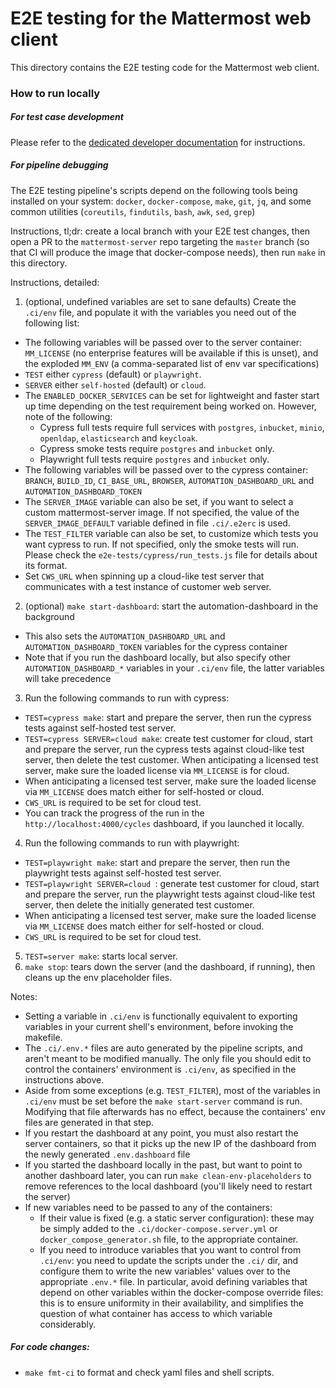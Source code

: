 # E2E testing for the Mattermost web client

This directory contains the E2E testing code for the Mattermost web client.

### How to run locally

##### For test case development

Please refer to the [dedicated developer documentation](https://developers.mattermost.com/contribute/more-info/webapp/e2e-testing/) for instructions.

##### For pipeline debugging

The E2E testing pipeline's scripts depend on the following tools being installed on your system: `docker`, `docker-compose`, `make`, `git`, `jq`, and some common utilities (`coreutils`, `findutils`, `bash`, `awk`, `sed`, `grep`)

Instructions, tl;dr: create a local branch with your E2E test changes, then open a PR to the `mattermost-server` repo targeting the `master` branch (so that CI will produce the image that docker-compose needs), then run `make` in this directory.

Instructions, detailed:
1. (optional, undefined variables are set to sane defaults) Create the `.ci/env` file, and populate it with the variables you need out of the following list:
  * The following variables will be passed over to the server container: `MM_LICENSE` (no enterprise features will be available if this is unset), and the exploded `MM_ENV` (a comma-separated list of env var specifications)
  * `TEST` either `cypress` (default) or `playwright`.
  * `SERVER` either `self-hosted` (default) or `cloud`.
  * The `ENABLED_DOCKER_SERVICES` can be set for lightweight and faster start up time depending on the test requirement being worked on. However, note of the following:
    * Cypress full tests require full services with `postgres`, `inbucket`, `minio`, `openldap`, `elasticsearch` and `keycloak`.
    * Cypress smoke tests require `postgres` and `inbucket` only.
    * Playwright full tests require `postgres` and `inbucket` only.
  * The following variables will be passed over to the cypress container: `BRANCH`, `BUILD_ID`, `CI_BASE_URL`, `BROWSER`, `AUTOMATION_DASHBOARD_URL` and `AUTOMATION_DASHBOARD_TOKEN`
  * The `SERVER_IMAGE` variable can also be set, if you want to select a custom mattermost-server image. If not specified, the value of the `SERVER_IMAGE_DEFAULT` variable defined in file `.ci/.e2erc` is used.
  * The `TEST_FILTER` variable can also be set, to customize which tests you want cypress to run. If not specified, only the smoke tests will run. Please check the `e2e-tests/cypress/run_tests.js` file for details about its format.
  * Set `CWS_URL` when spinning up a cloud-like test server that communicates with a test instance of customer web server. 
2. (optional) `make start-dashboard`: start the automation-dashboard in the background
  * This also sets the `AUTOMATION_DASHBOARD_URL` and `AUTOMATION_DASHBOARD_TOKEN` variables for the cypress container
  * Note that if you run the dashboard locally, but also specify other `AUTOMATION_DASHBOARD_*` variables in your `.ci/env` file, the latter variables will take precedence
3. Run the following commands to run with cypress:
  * `TEST=cypress make`: start and prepare the server, then run the cypress tests against self-hosted test server.
  * `TEST=cypress SERVER=cloud make`: create test customer for cloud, start and prepare the server, run the cypress tests against cloud-like test server, then delete the test customer. When anticipating a licensed test server, make sure the loaded license via `MM_LICENSE` is for cloud.
  * When anticipating a licensed test server, make sure the loaded license via `MM_LICENSE` does match either for self-hosted or cloud.
  * `CWS_URL` is required to be set for cloud test.
  * You can track the progress of the run in the `http://localhost:4000/cycles` dashboard, if you launched it locally.
4. Run the following commands to run with playwright:
  * `TEST=playwright make`: start and prepare the server, then run the playwright tests against self-hosted test server.
  * `TEST=playwright SERVER=cloud `: generate test customer for cloud, start and prepare the server, run the playwright tests against cloud-like test server, then delete the initially generated test customer.
  * When anticipating a licensed test server, make sure the loaded license via `MM_LICENSE` does match either for self-hosted or cloud.
  * `CWS_URL` is required to be set for cloud test.
5. `TEST=server make`: starts local server.
6. `make stop`: tears down the server (and the dashboard, if running), then cleans up the env placeholder files.

Notes:
- Setting a variable in `.ci/env` is functionally equivalent to exporting variables in your current shell's environment, before invoking the makefile.
- The `.ci/.env.*` files are auto generated by the pipeline scripts, and aren't meant to be modified manually. The only file you should edit to control the containers' environment is `.ci/env`, as specified in the instructions above.
- Aside from some exceptions (e.g. `TEST_FILTER`), most of the variables in `.ci/env` must be set before the `make start-server` command is run. Modifying that file afterwards has no effect, because the containers' env files are generated in that step.
- If you restart the dashboard at any point, you must also restart the server containers, so that it picks up the new IP of the dashboard from the newly generated `.env.dashboard` file
- If you started the dashboard locally in the past, but want to point to another dashboard later, you can run `make clean-env-placeholders` to remove references to the local dashboard (you'll likely need to restart the server)
- If new variables need to be passed to any of the containers:
  * If their value is fixed (e.g. a static server configuration): these may be simply added to the `.ci/docker-compose.server.yml` or `docker_compose_generator.sh` file, to the appropriate container.
  * If you need to introduce variables that you want to control from `.ci/env`: you need to update the scripts under the `.ci/` dir, and configure them to write the new variables' values over to the appropriate `.env.*` file. In particular, avoid defining variables that depend on other variables within the docker-compose override files: this is to ensure uniformity in their availability, and simplifies the question of what container has access to which variable considerably.

##### For code changes:
* `make fmt-ci` to format and check yaml files and shell scripts.
